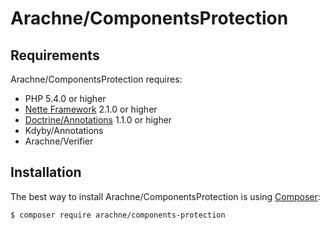 Arachne/ComponentsProtection
====

Requirements
----

Arachne/ComponentsProtection requires:

- PHP 5.4.0 or higher
- [Nette Framework](https://github.com/nette/nette) 2.1.0 or higher
- [Doctrine/Annotations](https://github.com/doctrine/annotations) 1.1.0 or higher
- Kdyby/Annotations
- Arachne/Verifier

Installation
----

The best way to install Arachne/ComponentsProtection is using [Composer](http://getcomposer.org/):

```sh
$ composer require arachne/components-protection
```
